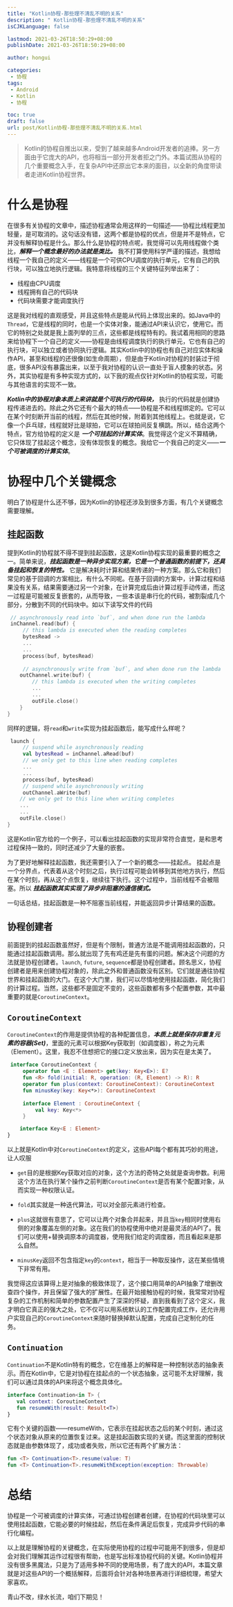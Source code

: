 ```yaml
---
title: "Kotlin协程-那些理不清乱不明的关系"
description: " Kotlin协程-那些理不清乱不明的关系"
isCJKLanguage: false

lastmod: 2021-03-26T18:50:29+08:00
publishDate: 2021-03-26T18:50:29+08:00

author: hongui

categories:
 - 协程
tags:
 - Android
 - Kotlin
 - 协程

toc: true
draft: false
url: post/Kotlin协程-那些理不清乱不明的关系.html
---
```


> Kotlin的协程自推出以来，受到了越来越多Android开发者的追捧。另一方面由于它庞大的API，也将相当一部分开发者拒之门外。本篇试图从协程的几个重要概念入手，在复杂API中还原出它本来的面目，以全新的角度带读者走进Kotlin协程世界。
<!--more-->
# 什么是协程
在很多有关协程的文章中，描述协程通常会用这样的一句描述——协程比线程更加轻量，是可取消的。这句话没有错，这两个都是协程的优点，但是并不是特点，它并没有解释协程是什么。那么什么是协程的特点呢，我觉得可以先用线程做个类比，***解释一个概念最好的办法就是类比。*** 我不打算使用科学严谨的描述，我想给线程一个我自己的定义——线程是一个可供CPU调度的执行单元，它有自己的执行块，可以独立地执行逻辑。我特意将线程的三个关键特征列举出来了：

- 线程由CPU调度
- 线程拥有自己的代码块
- 代码块需要才能调度执行

这是我对线程的直观感受，并且这些特点是能从代码上体现出来的。如Java中的`Thread`，它是线程的同时，也是一个实体对象，能通过API来认识它，使用它。而它的特别之处就是我上面列举的三点，这些都是线程特有的。我试着用相同的思路来给协程下一个自己的定义——协程是由线程调度执行的执行单元，它也有自己的执行块，可以独立或者协同执行逻辑。其实Kotlin中的协程也有自己对应实体和操作API，甚至和线程的还很像(如生命周期），但是由于Kotlin对协程的封装过于彻底，很多API没有暴露出来，以至于我对协程的认识一直处于盲人摸象的状态。另外，其实协程是有多种实现方式的，以下我的观点仅针对Kotlin的协程实现，可能与其他语言的实现不一致。

***Kotlin中的协程对象本质上来讲就是个可执行的代码块，*** 执行的代码就是创建协程传递进去的。除此之外它还有个最大的特点——协程是不和线程绑定的。它可以在某个时刻断开当前的线程，然后在其他时候，附着到其他线程上。也就是说，它像一个乒乓球，线程就好比是球拍，它可以在球拍间反复横跳。所以，结合这两个特点，官方给协程的定义是 ***一个可挂起的计算实体***。我觉得这个定义不算精确，它只体现了挂起这个概念，没有体现恢复的概念。我给它一个我自己的定义——***一个可被调度的计算实体***。

# 协程中几个关键概念
明白了协程是什么还不够，因为Kotlin的协程还涉及到很多方面，有几个关键概念需要理解。

## 挂起函数
提到Kotlin的协程就不得不提到挂起函数，这是Kotlin协程实现的最重要的概念之一。简单来说，***挂起函数是一种异步实现方案，它是一个普通函数的前提下，还具备挂起和恢复的特性。*** 它是解决耗时计算和结果传递的一种方案。那么它和我们常见的基于回调的方案相比，有什么不同呢。在基于回调的方案中，计算过程和结果没有关系，结果需要通过另一个对象，在计算完成后由计算过程手动传递，而这一过程是可能被反复嵌套的，从而导致，一些本该是串行化的代码，被割裂成几个部分，分散到不同的代码块中。如以下读写文件的代码
```kotlin
 // asynchronously read into `buf`, and when done run the lambda
 inChannel.read(buf) {
     // this lambda is executed when the reading completes
     bytesRead ->
     ...
     ...
     process(buf, bytesRead)
 
     // asynchronously write from `buf`, and when done run the lambda
    outChannel.write(buf) {
        // this lambda is executed when the writing completes
        ...
        ...
        outFile.close()          
    }
}
```
同样的逻辑，将`read`和`write`实现为挂起函数后，能写成什么样呢？
```kotlin
 launch {
     // suspend while asynchronously reading
     val bytesRead = inChannel.aRead(buf) 
     // we only get to this line when reading completes
     ...
     ...
     process(buf, bytesRead)
     // suspend while asynchronously writing   
     outChannel.aWrite(buf)
    // we only get to this line when writing completes  
    ...
    ...
    outFile.close()
}
```
这是Kotlin官方给的一个例子，可以看出挂起函数的实现非常符合直觉，是和思考过程保持一致的，同时还减少了大量的嵌套。

为了更好地解释挂起函数，我还需要引入了一个新的概念——挂起点。
挂起点是一个分界点，代表着从这个时刻之后，执行过程可能会转移到其他地方执行，然后在某个时刻，再从这个点恢复，继续往下执行。这个过程中，当前线程不会被阻塞。所以 ***挂起函数其实实现了异步非阻塞的通信模式。***

一句话总结，挂起函数是一种不阻塞当前线程，并能返回异步计算结果的函数。

## 协程创建者
前面提到的挂起函数虽然好，但是有个限制，普通方法是不能调用挂起函数的，只能通过挂起函数调用。那么就出现了先有鸡还是先有蛋的问题。解决这个问题的方法就是协程创建者。`launch`, `future`, `sequence`都是协程创建者。顾名思义，协程创建者是用来创建协程对象的，除此之外和普通函数没有区别。它们就是通往协程世界和挂起函数的大门。在这个大门里，我们可以尽情地使用挂起函数，简化我们的计算过程。当然，这些都不是固定不变的，这些函数都有多个配置参数，其中最重要的就是`CoroutineContext`。

## `CoroutineContext`
`CoroutineContext`的作用是提供协程的各种配置信息，***本质上就是保存非重复元素的容器(Set)***，里面的元素可以根据Key获取到（如调度器），称之为元素（Element）。这里，我忍不住想把它的接口定义放出来，因为实在是太美了。
```kotlin
 interface CoroutineContext {
     operator fun <E : Element> get(key: Key<E>): E?
     fun <R> fold(initial: R, operation: (R, Element) -> R): R
     operator fun plus(context: CoroutineContext): CoroutineContext
     fun minusKey(key: Key<*>): CoroutineContext
 
     interface Element : CoroutineContext {
         val key: Key<*>
     }

    interface Key<E : Element>
}
```
以上就是Kotlin中对`CoroutineContext`的定义，这些API每个都有其巧妙的用途，让人叹服

- `get`目的是根据Key获取对应的对象，这个方法的奇特之处就是查询参数。利用这个方法在执行某个操作之前判断`CoroutineContext`是否有某个配置对象，从而实现一种权限认证。

- `fold`其实就是一种迭代算法，可以对全部元素进行检查。

- `plus`这就很有意思了，它可以让两个对象合并起来，并且当`key`相同时使用右侧的对象覆盖左侧的对象。这在我们的协程使用中绝对是最灵活的API了。我们可以使用+替换调原本的调度器，使用我们给定的调度器，而且看起来是那么自然。

- `minusKey`返回不包含指定`key`的`context`，相当于一种取反操作，这在某些情境下非常有用。

我觉得这应该算得上是对抽象的极致体现了，这个接口用简单的API抽象了增删改查四个操作，并且保留了强大的扩展性。在最开始接触协程的时候，我常常对协程复杂的工作机制和简单的参数配置产生了深深的怀疑，直到我看到了这个定义，我才明白它真正的强大之处，它不仅可以用系统默认的工作配置完成工作，还允许用户实现自己的`CoroutineContext`来随时替换掉默认配置，完成自己定制化的任务。

## `Continuation`
`Continuation`不是Kotlin特有的概念，它在维基上的解释是一种控制状态的抽象表示。而在Kotlin中，它是对协程在挂起点的一个状态抽象，这可能不太好理解，我们可以通过具体的API来将这个概念具体化。
```kotlin
interface Continuation<in T> {
   val context: CoroutineContext
   fun resumeWith(result: Result<T>)
}
```
它有个关键的函数——resumeWith，它表示在挂起状态之后的某个时刻，通过这个状态对象从原来的位置恢复过来。这是挂起函数实现的关键。而这里面的控制状态就是由参数体现了，成功或者失败，所以它还有两个扩展方法：
```kotlin
fun <T> Continuation<T>.resume(value: T)
fun <T> Continuation<T>.resumeWithException(exception: Throwable)
```
# 总结
协程是一个可被调度的计算实体，可通过协程创建者创建，在协程的代码块里可以使用挂起函数，它能必要的时候挂起，然后在条件满足后恢复，完成异步代码的串行化编程。

以上就是理解协程的关键概念，在实际使用协程的过程中可能用不到很多，但是却会对我们理解其运作过程很有帮助，也是写出标准协程代码的关键。Kotlin协程并没有很多黑魔法，只是为了适用多种不同的使用场景，有了庞大的API，本篇文章就是对这些API的一个概括解释，后面将会针对各种场景再进行详细梳理，希望大家喜欢。

青山不改，绿水长流，咱们下期见！